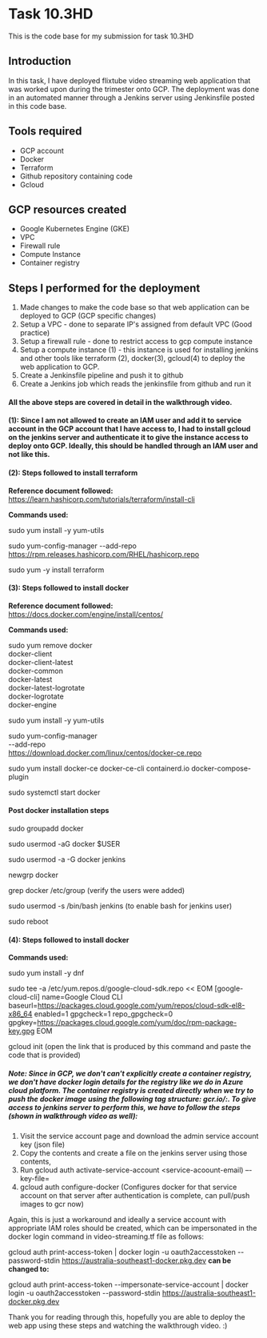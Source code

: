 # Task 10.3HD

This is the code base for my submission for task 10.3HD

## Introduction

In this task, I have deployed flixtube video streaming web application that was worked upon during the trimester onto GCP.
The deployment was done in an automated manner through a Jenkins server using Jenkinsfile posted in this code base.

## Tools required

- GCP account
- Docker
- Terraform
- Github repository containing code
- Gcloud

## GCP resources created

- Google Kubernetes Engine (GKE)
- VPC
- Firewall rule
- Compute Instance
- Container registry

## Steps I performed for the deployment

1. Made changes to make the code base so that web application can be deployed to GCP (GCP specific changes)
2. Setup a VPC - done to separate IP's assigned from default VPC (Good practice)
3. Setup a firewall rule - done to restrict access to gcp compute instance
4. Setup a compute instance (1) - this instance is used for installing jenkins and other tools like terraform (2), docker(3), gcloud(4) to deploy the web application to GCP.
5. Create a Jenkinsfile pipeline and push it to github
6. Create a Jenkins job which reads the jenkinsfile from github and run it

#### All the above steps are covered in detail in the walkthrough video.

#### (1): Since I am not allowed to create an IAM user and add it to service account in the GCP account that I have access to, I had to install gcloud on the jenkins server and authenticate it to give the instance access to deploy onto GCP. Ideally, this should be handled through an IAM user and not like this. 

#### (2): Steps followed to install terraform

**Reference document followed:** https://learn.hashicorp.com/tutorials/terraform/install-cli

**Commands used:**

sudo yum install -y yum-utils

sudo yum-config-manager --add-repo https://rpm.releases.hashicorp.com/RHEL/hashicorp.repo

sudo yum -y install terraform

#### (3): Steps followed to install docker

**Reference document followed:** https://docs.docker.com/engine/install/centos/

**Commands used:**

sudo yum remove docker \
                  docker-client \
                  docker-client-latest \
                  docker-common \
                  docker-latest \
                  docker-latest-logrotate \
                  docker-logrotate \
                  docker-engine


sudo yum install -y yum-utils


sudo yum-config-manager \
    --add-repo \
    https://download.docker.com/linux/centos/docker-ce.repo


sudo yum install docker-ce docker-ce-cli containerd.io docker-compose-plugin


sudo systemctl start docker

#### Post docker installation steps

sudo groupadd docker

sudo usermod -aG docker $USER

sudo usermod -a -G docker jenkins

newgrp docker

grep docker /etc/group (verify the users were added)

sudo usermod -s /bin/bash jenkins  (to enable bash for jenkins user)

sudo reboot

#### (4): Steps followed to install docker

**Commands used:**

sudo yum install -y dnf 

sudo tee -a /etc/yum.repos.d/google-cloud-sdk.repo << EOM
[google-cloud-cli]
name=Google Cloud CLI
baseurl=https://packages.cloud.google.com/yum/repos/cloud-sdk-el8-x86_64
enabled=1
gpgcheck=1
repo_gpgcheck=0
gpgkey=https://packages.cloud.google.com/yum/doc/rpm-package-key.gpg
EOM

gcloud init (open the link that is produced by this command and paste the code that is provided)

##### Note: Since in GCP, we don't can't explicitly create a container registry, we don't have docker login details for the registry like we do in Azure cloud platform. The container registry is created directly when we try to push the docker image using the following tag structure: gcr.io/<registry-name>:<version>. To give access to jenkins server to perform this, we have to follow the steps (shown in walkthrough video as well):

1. Visit the service account page and download the admin service account key (json file)
2. Copy the contents and create a file on the jenkins server using those contents,
3. Run gcloud auth activate-service-account <service-acoount-email) –-key-file=<file-created-on-server>
4. gcloud auth configure-docker (Configures docker for that service account on that server after authentication is complete, can pull/push images to gcr now)

Again, this is just a workaround and ideally a service account with appropriate IAM roles should be created, which can be impersonated in the docker login command in video-streaming.tf file as follows:

gcloud auth print-access-token | docker login -u oauth2accesstoken --password-stdin https://australia-southeast1-docker.pkg.dev **can be changed to:**

gcloud auth print-access-token --impersonate-service-account <service account with requrired permissions created through terraform> | docker login -u oauth2accesstoken --password-stdin https://australia-southeast1-docker.pkg.dev


Thank you for reading through this, hopefully you are able to deploy the web app using these steps and watching the walkthrough video. :)